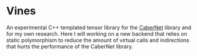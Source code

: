 # Vines
An experimental C++ templated tensor library for the [CaberNet](https://github.com/xEricCardozo/CaberNet) library and for my own research. 
Here I will working on a new backend that relies on static polymorphism to reduce the amount of virtual calls and indirections that hurts the performance of the CaberNet library.
